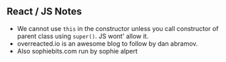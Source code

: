 ## React / JS Notes

- We cannot use `this` in the constructor unless you call constructor of parent class using `super()`. JS wont' allow it.
- overreacted.io is an awesome blog to follow by dan abramov.
- Also sophiebits.com run by sophie alpert
<!--stackedit_data:
eyJoaXN0b3J5IjpbLTEyMzQyMjMyMjksNTk3NDQxOTUsLTEyMz
QyMjMyMjksNTk3NDQxOTUsLTEyMzQyMjMyMjksNTk3NDQxOTUs
MTE0OTYwNTkxNSw5NDQwMDM2MjcsMTE0OTYwNTkxNSw5NDQwMD
M2MjddfQ==
-->